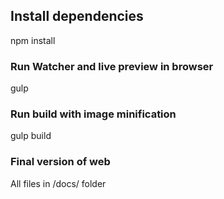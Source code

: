 ## Install dependencies

npm install

### Run Watcher and live preview in browser

gulp

### Run build with image minification

gulp build

### Final version of web

All files in /docs/ folder
